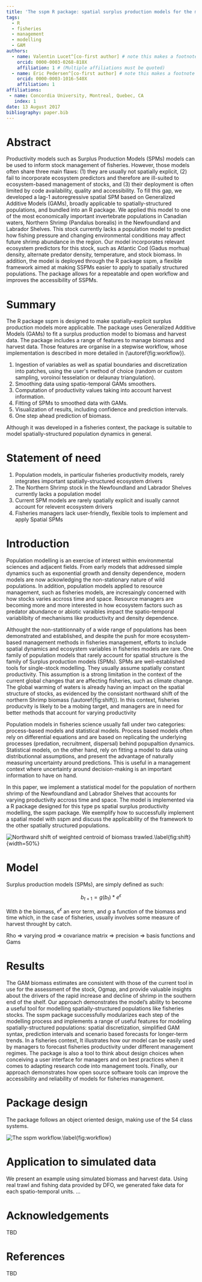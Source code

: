 ```yaml
---
title: 'The sspm R package: spatial surplus production models for the management of northern shrimp fisheries'
tags:
  - R
  - fisheries
  - management
  - modelling
  - GAM
authors:
  - name: Valentin Lucet^[co-first author] # note this makes a footnote saying 'co-first author'
    orcid: 0000-0003-0268-818X
    affiliation: 1 # (Multiple affiliations must be quoted)
  - name: Eric Pedersen^[co-first author] # note this makes a footnote saying 'co-first author'
    orcid: 0000-0003-1016-540X
    affiliation: 1
affiliations:
 - name: Concordia University, Montreal, Quebec, CA
   index: 1
date: 13 August 2017
bibliography: paper.bib
---
```


# Abstract

Productivity models such as Surplus Production Models (SPMs) models can be used to inform stock management of fisheries. However, those models often share three main flaws: (1) they are usually not spatially explicit, (2) fail to incorporate ecosystem predictors and therefore are ill-suited to ecosystem-based management of stocks, and (3) their deployment is often limited by code availability, quality and accessibility. To fill this gap, we developed a lag-1 autoregressive spatial SPM based on Generalized Additive Models (GAMs), broadly applicable to spatially-structured populations, and bundled into an R package. We applied this model to one of the most economically important invertebrate populations in Canadian waters, Northern Shrimp (Pandalus borealis) in the Newfoundland and Labrador Shelves. This stock currently lacks a population model to predict how fishing pressure and changing environmental conditions may affect future shrimp abundance in the region. Our model incorporates relevant ecosystem predictors for this stock, such as Atlantic Cod (Gadus morhua) density, alternate predator density, temperature, and stock biomass. In addition, the model is deployed through the R package sspm, a flexible framework aimed at making SSPMs easier to apply to spatially structured populations. The package allows for a repeatable and open workflow and improves the accessibility of SSPMs.

# Summary

The R package sspm is designed to make spatially-explicit surplus production models more applicable. The package uses Generalized Additive Models (GAMs) to fit a surplus production model to biomass and harvest data. The package includes a range of features to manage biomass and harvest data. Those features are organise in a stepwise workflow, whose implementation is described in more detailed in (\autoref{fig:workflow}).

1. Ingestion of variables as well as spatial boundaries and discretization into patches, using the user's method of choice (random or custom sampling, voroinoi tesselation or delaunay triangulation).
2. Smoothing data using spatio-temporal GAMs smoothers.
3. Computation of productivity values taking into account harvest information.
4. Fitting of SPMs to smoothed data with GAMs.
5. Visualization of results, including confidence and prediction intervals.
6. One step ahead prediction of biomass.

Although it was developed in a fisheries context, the package is suitable to model spatially-structured population dynamics in general.

# Statement of need

1. Population models, in particular fisheries productivity models, rarely integrates important spatially-structured ecosystem drivers
2. The Northern Shrimp stock in the Newfoundland and Labrador Shelves currently lacks a population model 
3. Current SPM models are rarely spatially explicit and isually cannot account for relevent ecosystem drivers
4. Fisheries managers lack user-friendly, flexible tools to implement and apply Spatial SPMs

# Introduction

Population modelling is an exercise of interest within environmental sciences and adjacent fields. From early models that addressed simple dynamics such as exponential growth and density dependence, modern models are now ackowledging the non-stationary nature of wild populations. In addition, population models applied to resource management, such as fisheries models, are incresaingly concerned with how stocks varies accross time and space. Resource managers are becoming more and more interested in how ecosystem factors such as predator abundance or abiotic varaibles impact the spatio-temporal variablibity of mechanisms like productivity and density dependence. 

Althought the non-statitionnaity of a wide range of populations has been demonstrated and established, and despite the push for more ecosystem-based management methods in fisheries management, efforts to include spatial dynamics and ecosystem variables in fisheries models are rare. One family of population models that rarely account for spatial structure is the family of Surplus production models (SPMs). SPMs are well-established tools for single-stock modelling. They usually assume spatially constant productivity. This assumption is a strong limitation in the context of the current global changes that are affecting fisheries, such as climate change. The global warming of waters is already having an impact on the spatial structure of stocks, as evidenced by the consistant northward shift of the northern Shrimp biomass (\autoref{fig:shift}). In this context, fisheries producvity is likely to be a mobing target, and managers are in need for better methods that account for varying productivity

Population models in fisheries science usually fall under two categories: process-based models and statistical models. Process based models often rely on differential equations and are based on replicating the underlying processes (predation, recruitment, dispersal) behind popupaltion dynamics. Statistical models, on the other hand, rely on fitting a model to data using distributionnal assumptions, and present the advantage of naturally measuring uncertainty around predictions. This is useful in a management context where uncertainty around decision-making is an important information to have on hand.

In this paper, we implement a statistical model for the population of northern shrimp of the Newfoundland and Labrador Shelves that accounts for varying productivity accross time and space. The model is implemented via a R package designed for this type ps spatial surplus productivity modelling, the sspm package. We exemplify how to successfully implement a spatial model with sspm and discuss the applicability of the framework to the other spatially structured populations.

![Northward shift of weighted centroid of biomass trawled.\label{fig:shift}](figures/shift.png){width=50%}

# Model

Surplus production models (SPMs), are simply defined as such:

$$b_{t+1} = g(b_{t}) * e^{\epsilon}$$

With $b$ the biomass, $e^{\epsilon}$ an eror term, and $g$ a function of the biomass and time which, in the case of fisheries, usually involves some measure of harvest throught by catch.

Rho => varying prod => covariance matrix => precision => basis functions and Gams

# Results

The GAM biomass estimates are consistent with those of the current tool in use for the assessment of the stock, Ogmap, and provide valuable insights about the drivers of the rapid increase and decline of shrimp in the southern end of the shelf. Our approach demonstrates the model’s ability to become a useful tool for modelling spatially-structured populations like fisheries stocks. The sspm package successfully modularizes each step of the modelling process and implements a range of useful features for modeling spatially-structured populations: spatial discretization, simplified GAM syntax, prediction intervals and scenario based forecasts for longer-term trends. In a fisheries context, It illustrates how our model can be easily used by managers to forecast fisheries productivity under different management regimes. The package is also a tool to think about design choices when conceiving a user interface for managers and on best practices when it comes to adapting research code into management tools. Finally, our approach demonstrates how open source software tools can improve the accessibility and reliability of models for fisheries management.

# Package design

The package follows an object oriented design, making use of the S4 class systems. 

![The sspm workflow.\label{fig:workflow}](figures/flowchart.png)<!--{ width=90% }-->

# Application to simulated data

We present an example using simulated biomass and harvest data. Using real trawl and fishing data provided by DFO, we generated fake data for each spatio-temporal units. ...

<!--
Citations to entries in paper.bib should be in
[rMarkdown](http://rmarkdown.rstudio.com/authoring_bibliographies_and_citations.html)
format.

If you want to cite a software repository URL (e.g. something on GitHub without a preferred
citation) then you can do it with the example BibTeX entry below for @fidgit.

For a quick reference, the following citation commands can be used:
- `@author:2001`  ->  "Author et al. (2001)"
- `[@author:2001]` -> "(Author et al., 2001)"
- `[@author1:2001; @author2:2001]` -> "(Author1 et al., 2001; Author2 et al., 2002)"
- 

Figures can be included like this:
![Caption for example figure.\label{fig:example}](figure.png)
and referenced from text using \autoref{fig:example}.

Figure sizes can be customized by adding an optional second parameter:
![Caption for example figure.](figure.png){ width=20% }
-->

# Acknowledgements

TBD

# References

TBD